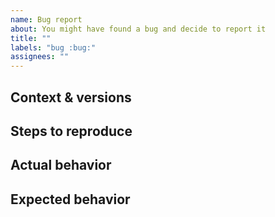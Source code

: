 ```yaml
---
name: Bug report
about: You might have found a bug and decide to report it
title: ""
labels: "bug :bug:"
assignees: ""
---
```


## Context & versions

<!-- Explain your setup and what versions have been used. -->

## Steps to reproduce

<!--
  1. Prepared x
  2. Started y
  3. Submitted z

  If not reproducible, describe the steps you took as you remember it.
-->

## Actual behavior

<!-- A description of the (reproducible) outcome. -->

## Expected behavior

<!-- A description of what you expect to happen instead. -->